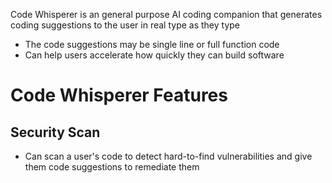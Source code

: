 Code Whisperer is an general purpose AI coding companion that generates coding suggestions to the user in real type as they type

* The code suggestions may be single line or full function code
* Can help users accelerate how quickly they can build software

# Code Whisperer Features

## Security Scan

* Can scan a user's code to detect hard-to-find vulnerabilities and give them code suggestions to remediate them
